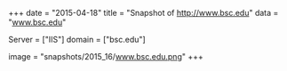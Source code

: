 
+++
date = "2015-04-18"
title = "Snapshot of http://www.bsc.edu"
data = "www.bsc.edu"

Server = ["IIS"]
domain = ["bsc.edu"]

  image = "snapshots/2015_16/www.bsc.edu.png"
+++
#
